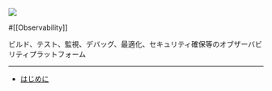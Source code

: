 ![](https://datadog-docs.imgix.net/img/dd_logo_n_70x75.png?ch=Width,DPR&fit=max&auto=format&w=70&h=75&dpr=2)

#[[Observability]]

ビルド、テスト、監視、デバッグ、最適化、セキュリティ確保等のオブザーバビリティプラットフォーム

---

- [はじめに](https://docs.datadoghq.com/ja/getting_started/)